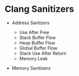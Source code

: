 # Clang Sanitizers

- Address Santizers
  - Use After Free
  - Stack Buffer Flow
  - Heap Buffer Flow
  - Global Buffer Flow
  - Stack Use After Return
  - Memory Leak

- Memory Sanitizers
